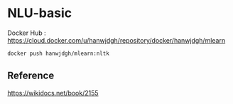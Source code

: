 # NLU-basic

Docker Hub : https://cloud.docker.com/u/hanwjdgh/repository/docker/hanwjdgh/mlearn

```bash
docker push hanwjdgh/mlearn:nltk
```

## Reference

https://wikidocs.net/book/2155
